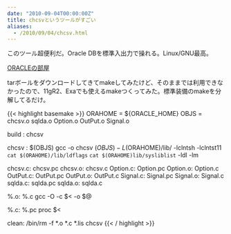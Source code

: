 ```yaml
---
date: "2010-09-04T00:00:00Z"
title: chcsvというツールがすごい
aliases:
  - /2010/09/04/chcsv.html
---
```


このツール超便利だ。Oracle DBを標準入出力で操れる。Linux/GNU最高。

[ORACLEの部屋](http://www.asahi-net.or.jp/~nq7t-kwbt/)

tarボールをダウンロードしてきてmakeしてみたけど、そのままでは利用できなかったので、11gR2、Exaでも使えるmakeつくってみた。標準装備のmakeを分解してるだけ。

{{< highlight basemake >}}
ORAHOME = ${ORACLE_HOME}
OBJS = chcsv.o sqlda.o Option.o OutPut.o Signal.o

build : chcsv

chcsv : $(OBJS)
  gcc -o chcsv $(OBJS) -L$(ORAHOME)/lib/   -lclntsh -lclntst11 `cat $(ORAHOME)/lib/ldflags`   `cat $(ORAHOME)lib/sysliblist` -ldl -lm

chcsv.c:  chcsv.pc
chcsv.o:  chcsv.c
Option.c: Option.pc
Option.o: Option.c
OutPut.c: OutPut.pc
OutPut.o: OutPut.c
Signal.c: Signal.pc
Signal.o: Signal.c
sqlda.c:  sqlda.pc
sqlda.o:  sqlda.c

%.o: %.c 
  gcc -O -c $< -o $@

%.c: %.pc
  proc $<

clean:
  /bin/rm -f *.o *.c *.lis chcsv
{{< / highlight >}}

